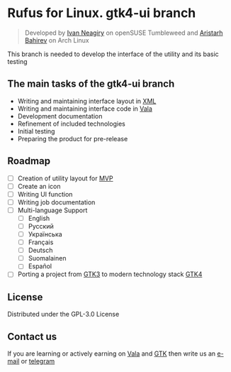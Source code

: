 # Rufus for Linux. gtk4-ui branch

> Developed by [Ivan Neagiry](https://github.com/Neagiry) on openSUSE Tumbleweed and [Aristarh Bahirev](https://github.com/AristarhBahirev) on Arch Linux 

This branch is needed to develop the interface of the utility and its basic testing

## The main tasks of the gtk4-ui branch
+ Writing and maintaining interface layout in [XML](https://developer.mozilla.org/en-US/docs/Web/XML/XML_introduction)
+ Writing and maintaining interface code in [Vala](https://wiki.gnome.org/Projects/Vala)
+ Development documentation
+ Refinement of included technologies
+ Initial testing
+ Preparing the product for pre-release

## Roadmap
- [ ] Creation of utility layout for [MVP](https://en.wikipedia.org/wiki/Minimum_viable_product)
- [ ] Creatе an icon
- [ ] Writing UI function
- [ ] Writing job documentation
- [ ] Multi-language Support
    - [ ] English
    - [ ] Русский
    - [ ] Українська
    - [ ] Français
    - [ ] Deutsch
    - [ ] Suomalainen
    - [ ] Español
- [ ] Porting a project from [GTK3](https://developer-old.gnome.org/gtk3/stable/) to modern technology stack [GTK4](https://www.gtk.org)

## License
Distributed under the GPL-3.0 License

## Contact us
If you are learning or actively earning on 
[Vala](https://www.gtk.org/docs/language-bindings/vala/) and [GTK](https://www.gtk.org/) 
then write us an [e-mail](bahirev94@bk.ru) or [telegram](https://t.me/crazy_linux_chat)


